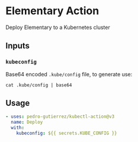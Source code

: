 # Elementary Action

Deploy Elementary to a Kubernetes cluster

## Inputs

### `kubeconfig`

Base64 encoded `.kube/config` file, to generate use:
```shell script
cat .kube/config | base64
```

## Usage

```yaml
- uses: pedro-gutierrez/kubectl-action@v3
  name: Deploy
  with:
    kubeconfig: ${{ secrets.KUBE_CONFIG }}
```
